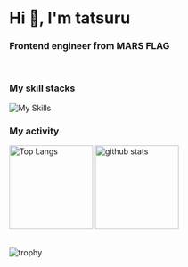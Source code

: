 <h1>Hi 👋, I'm tatsuru</h1>
<h3>Frontend engineer from MARS FLAG</h3>

<br />

<h3 align="left">My skill stacks</h3>

<div align="left">
  
![My Skills](https://skillicons.dev/icons?i=js,ts,vue,vite,nuxtjs,pinia,react,nextjs,nodejs,supabase,astro,docker,figma,github,netlify,vercel)

</div>


<h3 align="left">My activity</h3>

<div align="left"> 
  <img alt="Top Langs" height="150px" src="https://github-readme-stats.vercel.app/api/top-langs/?username=mars-tatsuru&layout=compact&show_icons=true&theme=onedark" />
  <img alt="github stats" height="150px" src="https://github-readme-stats.vercel.app/api?username=mars-tatsuru&theme=onedark&show_icons=ture" />
</div>

<br />

<div align="left"> 
  
![trophy](https://github-profile-trophy.vercel.app/?username=mars-tatsuru&theme=onedark&column=7)

</div>

